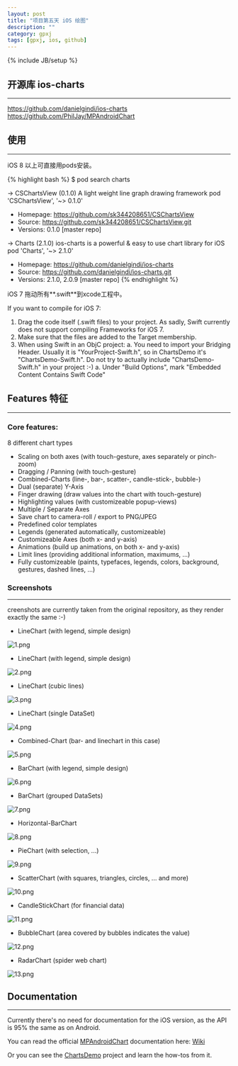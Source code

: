```yaml
---
layout: post
title: "项目第五天 iOS 绘图"
description: ""
category: gpxj
tags: [gpxj, ios, github]
---
```

{% include JB/setup %}

## 开源库 ios-charts
---

<https://github.com/danielgindi/ios-charts>
<https://github.com/PhilJay/MPAndroidChart>

## 使用
---

iOS 8 以上可直接用pods安装。

{% highlight bash %}
$ pod search charts


-> CSChartsView (0.1.0)
A light weight line graph drawing framework
pod 'CSChartsView', '~> 0.1.0'
- Homepage: https://github.com/sk344208651/CSChartsView
- Source:   https://github.com/sk344208651/CSChartsView.git
- Versions: 0.1.0 [master repo]


-> Charts (2.1.0)
ios-charts is a powerful & easy to use chart library for iOS
pod 'Charts', '~> 2.1.0'
- Homepage: https://github.com/danielgindi/ios-charts
- Source:   https://github.com/danielgindi/ios-charts.git
- Versions: 2.1.0, 2.0.9 [master repo]
{% endhighlight %}

iOS 7 拖动所有**.swift**到xcode工程中。

If you want to compile for iOS 7:

1. Drag the code itself (.swift files) to your project. As sadly, Swift currently does not support compiling Frameworks for iOS 7.
1. Make sure that the files are added to the Target membership.
1. When using Swift in an ObjC project:
    a. You need to import your Bridging Header. Usually it is "YourProject-Swift.h", so in ChartsDemo it's "ChartsDemo-Swift.h". Do not try to actually include "ChartsDemo-Swift.h" in your project :-)
    a. Under "Build Options", mark "Embedded Content Contains Swift Code" 


## Features 特征
---

### Core features:

8 different chart types

* Scaling on both axes (with touch-gesture, axes separately or pinch-zoom)
* Dragging / Panning (with touch-gesture)
* Combined-Charts (line-, bar-, scatter-, candle-stick-, bubble-)
* Dual (separate) Y-Axis
* Finger drawing (draw values into the chart with touch-gesture)
* Highlighting values (with customizeable popup-views)
* Multiple / Separate Axes
* Save chart to camera-roll / export to PNG/JPEG
* Predefined color templates
* Legends (generated automatically, customizeable)
* Customizeable Axes (both x- and y-axis)
* Animations (build up animations, on both x- and y-axis)
* Limit lines (providing additional information, maximums, ...)
* Fully customizeable (paints, typefaces, legends, colors, background, gestures, dashed lines, ...)


### Screenshots
---

creenshots are currently taken from the original repository, as they render exactly the same :-)

* LineChart (with legend, simple design) 

![1.png](/assets/img/ios/gpxj/5/1/1.png)

* LineChart (with legend, simple design) 

![2.png](/assets/img/ios/gpxj/5/1/2.png)

* LineChart (cubic lines) 

![3.png](/assets/img/ios/gpxj/5/1/3.png)

* LineChart (single DataSet) 

![4.png](/assets/img/ios/gpxj/5/1/4.png)

* Combined-Chart (bar- and linechart in this case) 

![5.png](/assets/img/ios/gpxj/5/1/5.png)

* BarChart (with legend, simple design)

![6.png](/assets/img/ios/gpxj/5/1/6.png)

* BarChart (grouped DataSets)

![7.png](/assets/img/ios/gpxj/5/1/7.png)

* Horizontal-BarChart

![8.png](/assets/img/ios/gpxj/5/1/8.png)

* PieChart (with selection, ...)

![9.png](/assets/img/ios/gpxj/5/1/9.png)

* ScatterChart (with squares, triangles, circles, ... and more)

![10.png](/assets/img/ios/gpxj/5/1/10.png)

* CandleStickChart (for financial data)

![11.png](/assets/img/ios/gpxj/5/1/11.png)

* BubbleChart (area covered by bubbles indicates the value)

![12.png](/assets/img/ios/gpxj/5/1/12.png)

* RadarChart (spider web chart)

![13.png](/assets/img/ios/gpxj/5/1/13.png)

## Documentation
---

Currently there's no need for documentation for the iOS version, as the API is 95% the same as on Android.

You can read the official [MPAndroidChart](https://github.com/PhilJay/MPAndroidChart) documentation here: [Wiki](https://github.com/PhilJay/MPAndroidChart/wiki)

Or you can see the [ChartsDemo](https://github.com/danielgindi/ios-charts/tree/master/ChartsDemo) project and learn the how-tos from it.

